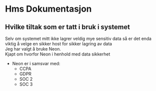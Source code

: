 # Hms Dokumentasjon

## Hvilke tiltak som er tatt i bruk i systemet


Selv om systemet mitt ikke lagrer veldig mye sensitiv data så er det enda viktig å velge en sikker host for sikker lagring av data <br>
Jeg har valgt å bruke Neon. <br>
Kjapt om hvorfor Neon i henhold med data sikkerhet

 - Neon er i samsvar med:
    - CCPA
    - GDPR
    - SOC 2
    - SOC 3 

